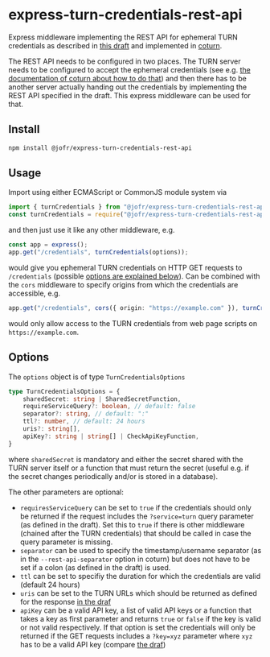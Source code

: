 # express-turn-credentials-rest-api

Express middleware implementing the REST API for ephemeral TURN credentials as described in [this draft](https://datatracker.ietf.org/doc/html/draft-uberti-behave-turn-rest-00) and implemented in [coturn](https://github.com/coturn/coturn).

The REST API needs to be configured in two places. The TURN server needs to be configured to accept the ephemeral credentials (see e.g. [the documentation of coturn about how to do that](https://github.com/coturn/coturn)) and then there has to be another server actually handing out the credentials by implementing the REST API specified in the draft. This express middleware can be used for that.

## Install

```bash
npm install @jofr/express-turn-credentials-rest-api
```

## Usage

Import using either ECMAScript or CommonJS module system via

```typescript
import { turnCredentials } from "@jofr/express-turn-credentials-rest-api" // ECMAScript
const turnCredentials = require("@jofr/express-turn-credentials-rest-api") // CommonJS
```

and then just use it like any other middleware, e.g.

```typescript
const app = express();
app.get("/credentials", turnCredentials(options));
```

would give you ephemeral TURN credentials on HTTP GET requests to `/credentials` (possible [options are explained below](#options)). Can be combined with the `cors` middleware to specify origins from which the credentials are accessible, e.g.

```typescript
app.get("/credentials", cors({ origin: "https://example.com" }), turnCredentials(options));
```
would only allow access to the TURN credentials from web page scripts on `https://example.com`.

## Options

The `options` object is of type `TurnCredentialsOptions`

```typescript
type TurnCredentialsOptions = {
    sharedSecret: string | SharedSecretFunction,
    requireServiceQuery?: boolean, // default: false
    separator?: string, // default: ":"
    ttl?: number, // default: 24 hours
    uris?: string[],
    apiKey?: string | string[] | CheckApiKeyFunction,
}
```

where `sharedSecret` is mandatory and either the secret shared with the TURN server itself or a function that must return the secret (useful e.g. if the secret changes periodically and/or is stored in a database).

The other parameters are optional:
- `requiresServiceQuery` can be set to `true` if the credentials should only be returned if the request includes the `?service=turn` query parameter (as defined in the draft). Set this to `true` if there is other middleware (chained after the TURN credentials) that should be called in case the query parameter is missing.
- `separator` can be used to specify the timestamp/username separator (as in the `--rest-api-separator` option in coturn) but does not have to be set if a colon (as defined in the draft) is used.
- `ttl` can be set to specifiy the duration for which the credentials are valid (default 24 hours)
- `uris` can be set to the TURN URLs which should be returned as defined for the response [in the draf](https://datatracker.ietf.org/doc/html/draft-uberti-behave-turn-rest-00#section-2.2)
- `apiKey` can be a valid API key, a list of valid API keys or a function that takes a key as first parameter and returns `true` or `false` if the key is valid or not valid respectively. If that option is set the credentials will only be returned if the GET requests includes a `?key=xyz` parameter where `xyz` has to be a valid API key (compare [the draf](https://datatracker.ietf.org/doc/html/draft-uberti-behave-turn-rest-00#section-2.1))
